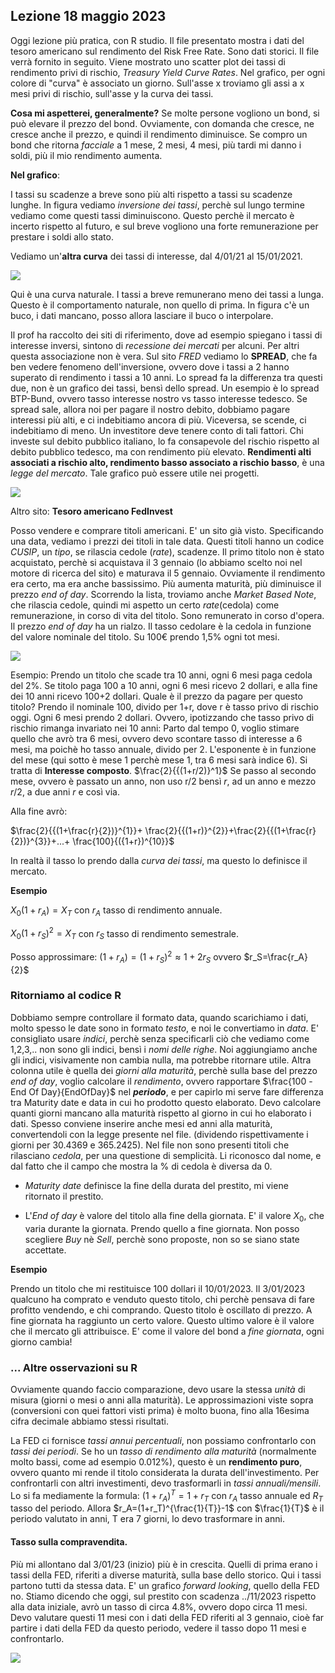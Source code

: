 ## Lezione 18 maggio 2023

Oggi lezione più pratica, con R studio.
Il file presentato mostra i dati del tesoro americano sul rendimento del Risk Free Rate. Sono dati storici. Il file verrà fornito in seguito.
Viene mostrato uno scatter plot dei tassi di rendimento privi di rischio, *Treasury Yield Curve Rates*. Nel grafico, per ogni colore di "curva" è associato un giorno. Sull'asse x troviamo gli assi a x mesi privi di rischio, sull'asse y la curva dei tassi. 

**Cosa mi aspetterei, generalmente?**
Se molte persone vogliono un bond, si può elevare il prezzo del bond. Ovviamente, con domanda che cresce, ne cresce anche il prezzo, e quindi il rendimento diminuisce. Se compro un bond che ritorna *facciale* a 1 mese, 2 mesi, 4 mesi, più tardi mi danno i soldi, più il mio rendimento aumenta.

**Nel grafico**:

I tassi su scadenze a breve sono più alti rispetto a tassi su scadenze lunghe.
In figura vediamo *inversione dei tassi*, perchè sul lungo termine vediamo come questi tassi diminuiscono. Questo perchè il mercato è incerto rispetto al futuro, e sul breve vogliono una forte remunerazione per prestare i soldi allo stato.

Vediamo un'**altra curva** dei tassi di interesse, dal 4/01/21 al 15/01/2021. 

![](/var/folders/_p/3wnzmzzj6q3djg3_fgyjqmb40000gn/T/ru.keepcoder.Telegram/telegram-cloud-photo-size-4-5976777580767984967-y.jpg)

Qui è una curva naturale. I tassi a breve remunerano meno dei tassi a lunga. Questo è il comportamento naturale, non quello di prima. In figura c'è un buco, i dati mancano, posso allora lasciare il buco o interpolare.

Il prof ha raccolto dei siti di riferimento, dove ad esempio spiegano i tassi di interesse inversi, sintono di *recessione dei mercati* per alcuni.
Per altri questa associazione non è vera. Sul sito *FRED* vediamo lo **SPREAD**, che fa ben vedere fenomeno dell'inversione, ovvero dove i tassi a 2 hanno superato di rendimento i tassi a 10 anni. Lo spread fa la differenza tra questi due, non è un grafico dei tassi, bensì dello spread. Un esempio è lo spread BTP-Bund, ovvero tasso interesse nostro vs tasso interesse tedesco. Se spread sale, allora noi per pagare il nostro debito, dobbiamo pagare interessi più alti, e ci indebitiamo ancora di più. Viceversa, se scende, ci indebitiamo di meno.
Un investitore deve tenere conto di tali fattori. Chi investe sul debito pubblico italiano, lo fa consapevole del rischio rispetto al debito pubblico tedesco, ma con rendimento più elevato. **Rendimenti alti associati a rischio alto, rendimento basso associato a rischio basso**, è una *legge del mercato*. Tale grafico può essere utile nei progetti.

![](/Users/festinho/Library/Group%20Containers/6N38VWS5BX.ru.keepcoder.Telegram/appstore/account-5986516714030884589/postbox/media/telegram-cloud-photo-size-4-5976777580767984971-y.jpg)

Altro sito: **Tesoro americano FedInvest**

Posso vendere e comprare titoli americani. E' un sito già visto. Specificando una data, vediamo i prezzi dei titoli in tale data. Questi titoli hanno un codice *CUSIP*, un *tipo*, se rilascia cedole (*rate*), scadenze. Il primo titolo non è stato acquistato, perchè si acquistava il 3 gennaio (lo abbiamo scelto noi nel motore di ricerca del sito) e maturava il 5 gennaio. Ovviamente il rendimento era certo, ma era anche bassissimo. Più aumenta maturità, più diminuisce il prezzo *end of day*. Scorrendo la lista, troviamo anche *Market Based Note*, che rilascia cedole, quindi mi aspetto un certo *rate*(cedola) come remunerazione, in corso di vita del titolo. Sono remunerato in corso d'opera. Il prezzo *end of day* ha un rialzo. Il tasso cedolare è la cedola in funzione del valore nominale del titolo. Su 100€ prendo 1,5% ogni tot mesi. 

![](/Users/festinho/Library/Group%20Containers/6N38VWS5BX.ru.keepcoder.Telegram/appstore/account-5986516714030884589/postbox/media/telegram-cloud-photo-size-4-5976777580767984972-y.jpg) 

Esempio: Prendo un titolo che scade tra 10 anni, ogni 6 mesi paga cedola del 2%. Se titolo paga 100 a 10 anni, ogni 6 mesi ricevo 2 dollari, e alla fine dei 10 anni ricevo 100+2 dollari. Quale è il prezzo da pagare per questo titolo? Prendo il nominale 100, divido per 1+r, dove r è tasso privo di rischio oggi. Ogni 6 mesi prendo 2 dollari. Ovvero, ipotizzando che tasso privo di rischio rimanga invariato nei 10 anni:
Parto dal tempo 0, voglio stimare quello che avrò tra 6 mesi, ovvero devo scontare tasso di interesse a 6 mesi, ma poichè ho tasso annuale, divido per 2. L'esponente è in funzione del mese (qui sotto è mese 1 perchè mese 1, tra 6 mesi sarà indice 6). Si tratta di **Interesse composto**. 
$\frac{2}{{(1+r/2)}^1}$
Se passo al secondo mese, ovvero è passato un anno, non uso r/2 bensì $r$, ad un anno e mezzo $r/2$, a due anni $r$ e così via.

Alla fine avrò:

 $\frac{2}{{(1+\frac{r}{2})}^{1}}+ \frac{2}{{(1+r)}^{2}}+\frac{2}{{(1+\frac{r}{2})}^{3}}+...+ \frac{100}{({1+r})^{10}}$

In realtà il tasso lo prendo dalla *curva dei tassi*, ma questo lo definisce il mercato.

**Esempio**

$X_0(1+r_A)=X_T$ con $r_A$ tasso di rendimento annuale.

$X_0(1+r_S)^2=X_T$ con $r_S$ tasso di rendimento semestrale.

Posso approssimare: $(1+r_A)=(1+r_S)^2 \approx 1+2r_S$
ovvero $r_S=\frac{r_A}{2}$

### Ritorniamo al codice R

Dobbiamo sempre controllare il formato data, quando scarichiamo i dati, molto spesso le date sono in formato *testo*, e noi le convertiamo in *data*.
E' consigliato usare *indici*, perchè senza specificarli ciò che vediamo come 1,2,3,.. non sono gli indici, bensì i *nomi delle righe*. Noi aggiungiamo anche gli indici, visivamente non cambia nulla, ma potrebbe ritornare utile.
Altra colonna utile è quella dei *giorni alla maturità*, perchè sulla base del prezzo *end of day*, voglio calcolare il *rendimento*, ovvero rapportare $\frac{100 -End Of Day}{EndOfDay}$ nel ***periodo***, e per capirlo mi serve fare differenza tra Maturity date e data in cui ho prodotto questo elaborato. Devo calcolare quanti giorni mancano alla maturità rispetto al giorno in cui ho elaborato i dati. Spesso conviene inserire anche mesi ed anni alla maturità, convertendoli con la legge presente nel file. (dividendo rispettivamente i giorni per 30.4369 e 365.2425). Nel file non sono presenti titoli che rilasciano *cedola*, per una questione di semplicità.
Li riconosco dal nome, e dal fatto che il campo che mostra la % di cedola è diversa da 0.

* *Maturity date* definisce la fine della durata del prestito, mi viene ritornato il prestito. 

* L'*End of day* è valore del titolo alla fine della giornata. E' il valore $X_0$, che varia durante la giornata. Prendo quello a fine giornata.
  Non posso scegliere *Buy* nè *Sell*, perchè sono proposte, non so se siano state accettate.

**Esempio**

Prendo un titolo che mi restituisce 100 dollari il 10/01/2023.
Il 3/01/2023 qualcuno ha comprato e venduto questo titolo, chi perchè pensava di fare profitto vendendo, e chi comprando. Questo titolo è oscillato di prezzo. A fine giornata ha raggiunto un certo valore. Questo ultimo valore è il valore che il mercato gli attribuisce. E' come il valore del bond a *fine giornata*, ogni giorno cambia!

### ... Altre osservazioni su R

Ovviamente quando faccio comparazione, devo usare la stessa *unità* di misura (giorni o mesi o anni alla maturità). Le approssimazioni viste sopra (conversioni con quei fattori visti prima) è molto buona, fino alla 16esima cifra decimale abbiamo stessi risultati.

La FED ci fornisce *tassi annui percentuali*, non possiamo confrontarlo con *tassi dei periodi*.
Se ho un *tasso di rendimento alla maturità* (normalmente molto bassi, come ad esempio 0.012%), questo è un **rendimento puro**, ovvero quanto mi rende il titolo considerata la durata dell'investimento. Per confrontarli con altri investimenti, devo trasformarli in *tassi annuali/mensili*. Lo si fa mediamente la formula: $(1+r_A)^T=1+r_T$ con $r_A$ tasso annuale ed $R_T$ tasso del periodo. Allora $r_A=(1+r_T)^{\frac{1}{T}}-1$ con $\frac{1}{T}$ è il periodo valutato in anni, T era 7 giorni, lo devo trasformare in anni.

#### Tasso sulla compravendita.

Più mi allontano dal 3/01/23 (inizio) più è in crescita. Quelli di prima erano i tassi della FED, riferiti a diverse maturità, sulla base dello storico. Qui i tassi partono tutti da stessa data. E' un grafico *forward looking*, quello della FED no.
Stiamo dicendo che oggi, sul prestito con scadenza ../11/2023 rispetto alla data iniziale, avrò un tasso di circa 4.8%, ovvero dopo circa 11 mesi. Devo valutare questi 11 mesi con i dati della FED riferiti al 3 gennaio, cioè far partire i dati della FED da questo periodo, vedere il tasso dopo 11 mesi e confrontarlo.

![](/Users/festinho/Library/Group%20Containers/6N38VWS5BX.ru.keepcoder.Telegram/appstore/account-5986516714030884589/postbox/media/telegram-cloud-photo-size-4-5976777580767984985-y.jpg)
